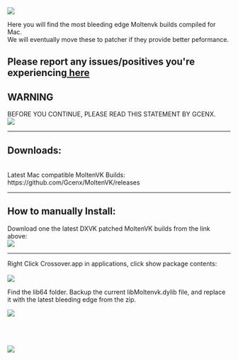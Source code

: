 <img src="https://github.com/seathasky/FF14-MAC_ModSupport/raw/main/Public%20Testing/Moltenvk/Moltenvk%201.1.6/beb.png">

Here you will find the most bleeding edge Moltenvk builds compiled for Mac. <br>
We will eventually move these to patcher if they provide better peformance.

<h2>Please report any issues/positives you're experiencing<a href="https://github.com/seathasky/FF14-MAC_ModSupport/issues/16"> here</a></h2>



<h2>WARNING</h2>
BEFORE YOU CONTINUE, PLEASE READ THIS STATEMENT BY GCENX.<br>

<img src="https://i.imgur.com/xUyuVNy.png">



---
<h2>Downloads:</h2><br>
Latest Mac compatible MoltenVK Builds:<br>
https://github.com/Gcenx/MoltenVK/releases
<br>

---  
  
  <h2>How to manually Install:</h2>
  
  Download one the latest DXVK patched MoltenVK builds from the link above:<br>
  <img src="https://i.imgur.com/hqBFc6H.png"><br>
  
 ---
  
  Right Click Crossover.app in applications, click show package contents:<br><br>
  <img src="https://raw.githubusercontent.com/seathasky/FF14-MAC_ModSupport/main/Public%20Testing/Moltenvk/Moltenvk%201.1.6/CrossoverShow.png"> <br>
  
  
 Find the lib64 folder. Backup the current libMoltenvk.dylib file, and replace it with the latest bleeding edge from the zip.<br>
  
  <img src="https://github.com/seathasky/FF14-MAC_ModSupport/raw/main/Public%20Testing/Moltenvk/Moltenvk%201.1.6/InstallMoltenVK.png"><br>
  <br> <br> <br>
  <p align= "left"> <img src="https://i.imgur.com/3T3S21R.png"></p>
                                                                                                                                  
  

  

